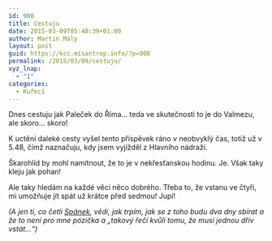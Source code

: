 ```yaml
---
id: 908
title: Cestuju
date: 2015-03-09T05:48:39+01:00
author: Martin Maly
layout: post
guid: https://kcc.misantrop.info/?p=908
permalink: /2015/03/09/cestuju/
xyz_lnap:
  - "1"
categories:
  - Kuřecí
---
```

Dnes cestuju jak Paleček do Říma&#8230; teda ve skutečnosti to je do Valmezu, ale skoro&#8230; skoro!

K uctění daleké cesty vyšel tento příspěvek ráno v neobvyklý čas, totiž už v 5.48, čímž naznačuju, kdy jsem vyjížděl z Hlavního nádraží.

Škarohlíd by mohl namítnout, že to je v nekřesťanskou hodinu. Je. Však taky kleju jak pohan!

Ale taky hledám na každé věci něco dobrého. Třeba to, že vstanu ve čtyři, mi umožňuje jít spát už krátce před sedmou! Jupí!

_(A jen ti, co četli [Spánek](https://kcc.misantrop.info/2014/09/19/spanek/ "Spánek"), vědí, jak trpím, jak se z toho budu dva dny sbírat a že to není pro mne pózička a &#8222;takový řečí kvůli tomu, že musí jednou dřív vstát&#8230;&#8220;)_